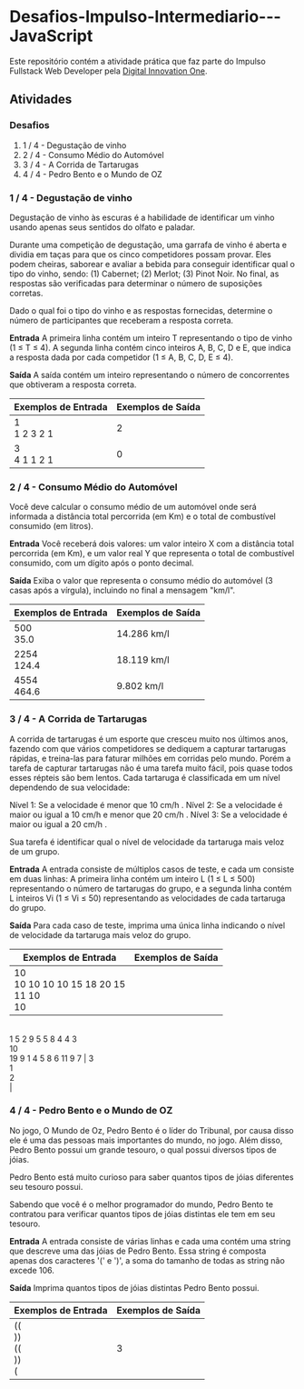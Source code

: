 # Desafios-Impulso-Intermediario---JavaScript
Este repositório contém a atividade prática que faz parte do Impulso Fullstack Web Developer pela [Digital Innovation One](https://digitalinnovation.one/).

## Atividades

### Desafios
1. 1 / 4 - Degustação de vinho
2. 2 / 4 - Consumo Médio do Automóvel
3. 3 / 4 - A Corrida de Tartarugas
4. 4 / 4 - Pedro Bento e o Mundo de OZ

### 1 / 4 - Degustação de vinho
Degustação de vinho às escuras é a habilidade de identificar um vinho usando apenas seus sentidos do olfato e paladar.

Durante uma competição de degustação, uma garrafa de vinho é aberta e dividia em taças para que os cinco competidores possam provar. Eles podem cheiras, saborear e avaliar a bebida para conseguir identificar qual o tipo do vinho, sendo: (1) Cabernet; (2) Merlot; (3) Pinot Noir. No final, as respostas são verificadas para determinar o número de suposições corretas.

Dado o qual foi o tipo do vinho e as respostas fornecidas, determine o número de participantes que receberam a resposta correta.

**Entrada**
A primeira linha contém um inteiro T representando o tipo de vinho (1 ≤ T ≤ 4). A segunda linha contém cinco inteiros A, B, C, D e E, que indica a resposta dada por cada competidor (1 ≤ A, B, C, D, E ≤ 4).

**Saída**
A saída contém um inteiro representando o número de concorrentes que obtiveram a resposta correta.

| Exemplos de Entrada  | Exemplos de Saída   |
| ------- | -------- |
| 1<br>1 2 3 2 1  | 2    |
| 3<br>4 1 1 2 1   | 0    |

### 2 / 4 - Consumo Médio do Automóvel
Você deve calcular o consumo médio de um automóvel onde será informada a distância total percorrida (em Km) e o total de combustível consumido (em litros).

**Entrada**
Você receberá dois valores: um valor inteiro X com a distância total percorrida (em Km), e um valor real Y que representa o total de combustível consumido, com um dígito após o ponto decimal.

**Saída**
Exiba o valor que representa o consumo médio do automóvel (3 casas após a vírgula), incluindo no final a mensagem "km/l".

| Exemplos de Entrada  | Exemplos de Saída   |
| ------- | -------- |
| 500<br>35.0  | 14.286 km/l    |
| 2254<br>124.4   | 18.119 km/l    |
| 4554<br>464.6   | 9.802 km/l    |

### 3 / 4 - A Corrida de Tartarugas
A corrida de tartarugas é um esporte que cresceu muito nos últimos anos, fazendo com que vários competidores se dediquem a capturar tartarugas rápidas, e treina-las para faturar milhões em corridas pelo mundo. Porém a tarefa de capturar tartarugas não é uma tarefa muito fácil, pois quase todos esses répteis são bem lentos. Cada tartaruga é classificada em um nível dependendo de sua velocidade:


Nível 1: Se a velocidade é menor que 10 cm/h .
Nível 2: Se a velocidade é maior ou igual a 10 cm/h e menor que 20 cm/h .
Nível 3: Se a velocidade é maior ou igual a 20 cm/h .

Sua tarefa é identificar qual o nível de velocidade da tartaruga mais veloz de um grupo.

**Entrada**
A entrada consiste de múltiplos casos de teste, e cada um consiste em duas linhas: A primeira linha contém um inteiro L (1 ≤ L ≤ 500) representando o número de tartarugas do grupo, e a segunda linha contém L inteiros Vi (1 ≤ Vi ≤ 50) representando as velocidades de cada tartaruga do grupo.

**Saída**
Para cada caso de teste, imprima uma única linha indicando o nível de velocidade da tartaruga mais veloz do grupo.

| Exemplos de Entrada  | Exemplos de Saída   |
| ------- | -------- |
| 10<br>10 10 10 10 15 18 20 15 <br>11 10 <br>10
<br>1 5 2 9 5 5 8 4 4 3
<br>10
<br>19 9 1 4 5 8 6 11 9 7  | 3<br>1<br>2<br>    |

### 4 / 4 - Pedro Bento e o Mundo de OZ
No jogo, O Mundo de Oz, Pedro Bento é o líder do Tribunal, por causa disso ele é uma das pessoas mais importantes do mundo, no jogo. Além disso, Pedro Bento possui um grande tesouro, o qual possui diversos tipos de jóias.

Pedro Bento está muito curioso para saber quantos tipos de jóias diferentes seu tesouro possui.

Sabendo que você é o melhor programador do mundo, Pedro Bento te contratou para verificar quantos tipos de jóias distintas ele tem em seu tesouro.

**Entrada**
A entrada consiste de várias linhas e cada uma contém uma string que descreve uma das jóias de Pedro Bento. Essa string é composta apenas dos caracteres '(' e ')', a soma do tamanho de todas as string não excede 106.

**Saída**
Imprima quantos tipos de jóias distintas Pedro Bento possui.

| Exemplos de Entrada  | Exemplos de Saída   |
| ------- | -------- |
| ((<br>))<br>((<br>))<br>(  | 3    |

